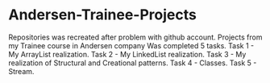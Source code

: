 # Andersen-Trainee-Projects
Repositories was recreated after problem with github account.
Projects from my Trainee course in Andersen company
Was completed 5 tasks.
Task 1 - My ArrayList realization.
Task 2 - My LinkedList realization.
Task 3 - My realization of Structural and Creational patterns.
Task 4 - Classes.
Task 5 - Stream.
